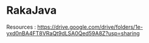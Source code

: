 # RakaJava
Resources : https://drive.google.com/drive/folders/1e-yxd0nBA4FT8VRaQt9dLSA0Qed59A8Z?usp=sharing